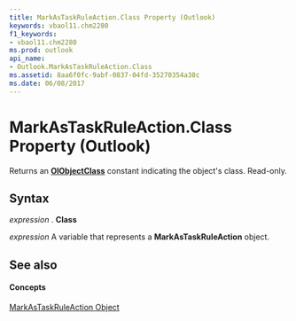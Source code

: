 ```yaml
---
title: MarkAsTaskRuleAction.Class Property (Outlook)
keywords: vbaol11.chm2280
f1_keywords:
- vbaol11.chm2280
ms.prod: outlook
api_name:
- Outlook.MarkAsTaskRuleAction.Class
ms.assetid: 8aa6f0fc-9abf-0837-04fd-35270354a38c
ms.date: 06/08/2017
---
```



# MarkAsTaskRuleAction.Class Property (Outlook)

Returns an  **[OlObjectClass](Outlook.OlObjectClass.md)** constant indicating the object's class. Read-only.


## Syntax

 _expression_ . **Class**

 _expression_ A variable that represents a **MarkAsTaskRuleAction** object.


## See also


#### Concepts


[MarkAsTaskRuleAction Object](Outlook.MarkAsTaskRuleAction.md)


